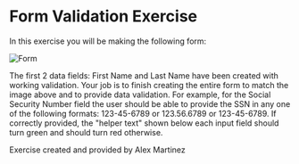 # Form Validation Exercise
In this exercise you will be making the following form:

![Form](./images/Screen%20Shot%202022-05-26%20at%2011.04.02%20PM.png "Form Validation")

The first 2 data fields: First Name and Last Name have been created with working validation. Your job is to finish creating the entire form to match the image above and to provide data validation. For example, for the Social Security Number field the user should be able to provide the SSN in any one of the following formats: 123-45-6789 or 123.56.6789 or 123-45-6789. If correctly provided, the "helper text" shown below each input field should turn green and should turn red otherwise.

Exercise created and provided by Alex Martinez